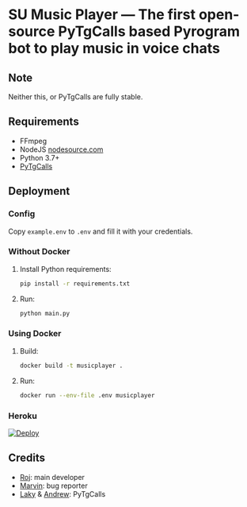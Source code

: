 # SU Music Player — The first open-source PyTgCalls based Pyrogram bot to play music in voice chats

## Note

Neither this, or PyTgCalls are fully stable.

## Requirements

- FFmpeg
- NodeJS [nodesource.com](https://nodesource.com/)
- Python 3.7+
- [PyTgCalls](https://github.com/pytgcalls/pytgcalls)

## Deployment

### Config

Copy `example.env` to `.env` and fill it with your credentials.

### Without Docker

1. Install Python requirements:
   ```bash
   pip install -r requirements.txt
   ```
2. Run:
   ```bash
   python main.py
   ```

### Using Docker

1. Build:
   ```bash
   docker build -t musicplayer .
   ```
2. Run:
   ```bash
   docker run --env-file .env musicplayer
   ```

### Heroku
[![Deploy](https://www.herokucdn.com/deploy/button.svg)](https://heroku.com/deploy?template=https://github.com/Discovery-Projects/Deploy-CallsMusic)


## Credits

- [Roj](https://github.com/rojserbest): main developer
- [Marvin](https://github.com/BlackStoneReborn): bug reporter
- [Laky](https://github.com/Laky-64) & [Andrew](https://github.com/AndrewLaneX): PyTgCalls
